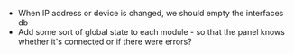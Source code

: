 * When IP address or device is changed, we should empty the interfaces db 
* Add some sort of global state to each module - so that the panel knows whether it's connected or if there were errors?